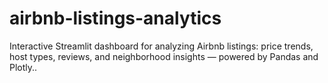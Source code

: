 # airbnb-listings-analytics
Interactive Streamlit dashboard for analyzing Airbnb listings: price trends, host types, reviews, and neighborhood insights — powered by Pandas and Plotly..
